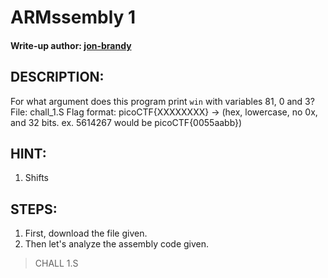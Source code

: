 # ARMssembly 1
#### Write-up author: [jon-brandy](https://github.com/jon-brandy)
## DESCRIPTION:
For what argument does this program print `win` with variables 81, 0 and 3? File: chall_1.S 
Flag format: picoCTF{XXXXXXXX} -> (hex, lowercase, no 0x, and 32 bits. ex. 
5614267 would be picoCTF{0055aabb})
## HINT:
1. Shifts
## STEPS:
1. First, download the file given.
2. Then let's analyze the assembly code given.

> CHALL 1.S

